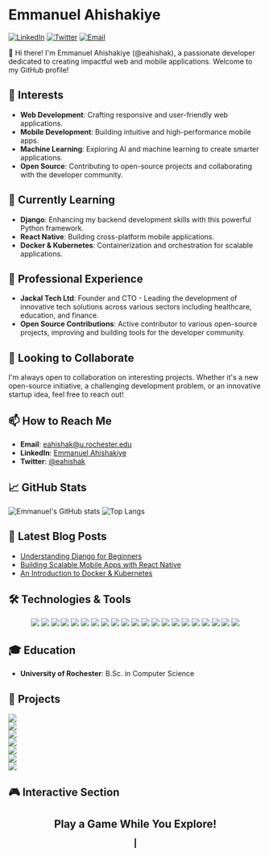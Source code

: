 # Emmanuel Ahishakiye

[![LinkedIn](https://img.shields.io/badge/LinkedIn-Connect-blue?style=for-the-badge&logo=linkedin)](https://www.linkedin.com/in/emmanuelahishakiye/)
[![Twitter](https://img.shields.io/badge/Twitter-Follow-blue?style=for-the-badge&logo=twitter)](https://twitter.com/eahishak)
[![Email](https://img.shields.io/badge/Email-Contact-red?style=for-the-badge&logo=gmail)](mailto:eahishak@u.rochester.edu)

👋 Hi there! I'm Emmanuel Ahishakiye (@eahishak), a passionate developer dedicated to creating impactful web and mobile applications. Welcome to my GitHub profile!

## 👀 Interests
- **Web Development**: Crafting responsive and user-friendly web applications.
- **Mobile Development**: Building intuitive and high-performance mobile apps.
- **Machine Learning**: Exploring AI and machine learning to create smarter applications.
- **Open Source**: Contributing to open-source projects and collaborating with the developer community.

## 🌱 Currently Learning
- **Django**: Enhancing my backend development skills with this powerful Python framework.
- **React Native**: Building cross-platform mobile applications.
- **Docker & Kubernetes**: Containerization and orchestration for scalable applications.

## 💼 Professional Experience
- **Jackal Tech Ltd**: Founder and CTO - Leading the development of innovative tech solutions across various sectors including healthcare, education, and finance.
- **Open Source Contributions**: Active contributor to various open-source projects, improving and building tools for the developer community.

## 💞️ Looking to Collaborate
I'm always open to collaboration on interesting projects. Whether it's a new open-source initiative, a challenging development problem, or an innovative startup idea, feel free to reach out!

## 📫 How to Reach Me
- **Email**: eahishak@u.rochester.edu
- **LinkedIn**: [Emmanuel Ahishakiye](https://www.linkedin.com/in/emmanuelahishakiye/)
- **Twitter**: [@eahishak](https://twitter.com/eahishak)

## 📈 GitHub Stats
![Emmanuel's GitHub stats](https://github-readme-stats.vercel.app/api?username=eahishak&show_icons=true&theme=radical)
![Top Langs](https://github-readme-stats.vercel.app/api/top-langs/?username=eahishak&layout=compact&theme=radical)

## 📝 Latest Blog Posts
- [Understanding Django for Beginners](https://medium.com/@eahishak/understanding-django-for-beginners-123456)
- [Building Scalable Mobile Apps with React Native](https://medium.com/@eahishak/building-scalable-mobile-apps-with-react-native-123456)
- [An Introduction to Docker & Kubernetes](https://medium.com/@eahishak/an-introduction-to-docker-kubernetes-123456)

## 🛠️ Technologies & Tools

<div align="center">
    <img src="https://img.shields.io/badge/-HTML5-05122A?style=for-the-badge&logo=html5" />
    <img src="https://img.shields.io/badge/-CSS3-05122A?style=for-the-badge&logo=css3" />
    <img src="https://img.shields.io/badge/-JavaScript-05122A?style=for-the-badge&logo=javascript" />
    <img src="https://img.shields.io/badge/-React-05122A?style=for-the-badge&logo=react" />
    <img src="https://img.shields.io/badge/-Vue.js-05122A?style=for-the-badge&logo=vue.js" />
    <img src="https://img.shields.io/badge/-Python-05122A?style=for-the-badge&logo=python" />
    <img src="https://img.shields.io/badge/-Django-05122A?style=for-the-badge&logo=django" />
    <img src="https://img.shields.io/badge/-Node.js-05122A?style=for-the-badge&logo=node.js" />
    <img src="https://img.shields.io/badge/-Express-05122A?style=for-the-badge&logo=express" />
    <img src="https://img.shields.io/badge/-React%20Native-05122A?style=for-the-badge&logo=react" />
    <img src="https://img.shields.io/badge/-Flutter-05122A?style=for-the-badge&logo=flutter" />
    <img src="https://img.shields.io/badge/-PostgreSQL-05122A?style=for-the-badge&logo=postgresql" />
    <img src="https://img.shields.io/badge/-MongoDB-05122A?style=for-the-badge&logo=mongodb" />
    <img src="https://img.shields.io/badge/-MySQL-05122A?style=for-the-badge&logo=mysql" />
    <img src="https://img.shields.io/badge/-Docker-05122A?style=for-the-badge&logo=docker" />
    <img src="https://img.shields.io/badge/-Kubernetes-05122A?style=for-the-badge&logo=kubernetes" />
    <img src="https://img.shields.io/badge/-Jenkins-05122A?style=for-the-badge&logo=jenkins" />
    <img src="https://img.shields.io/badge/-GitHub%20Actions-05122A?style=for-the-badge&logo=github-actions" />
    <img src="https://img.shields.io/badge/-AWS-05122A?style=for-the-badge&logo=amazon-aws" />
    <img src="https://img.shields.io/badge/-Azure-05122A?style=for-the-badge&logo=microsoft-azure" />
    <img src="https://img.shields.io/badge/-Google%20Cloud-05122A?style=for-the-badge&logo=google-cloud" />
</div>

## 🎓 Education
- **University of Rochester**: B.Sc. in Computer Science

## 🚀 Projects

<div align="center">
    <a href="https://github.com/eahishak/jackal-tech" style="display: block; text-align: left;">
        <img src="https://github-readme-stats.vercel.app/api/pin/?username=eahishak&repo=jackal-tech&theme=radical" />
    </a>
    <a href="https://github.com/eahishak/marvel-streams" style="display: block; text-align: left;">
        <img src="https://github-readme-stats.vercel.app/api/pin/?username=eahishak&repo=marvel-streams&theme=radical" />
    </a>
    <a href="https://github.com/eahishak/Emmanuel-Ahishakiye-Portfolio" style="display: block; text-align: left;">
        <img src="https://github-readme-stats.vercel.app/api/pin/?username=eahishak&repo=Emmanuel-Ahishakiye-Portfolio&theme=radical" />
    </a>
    <a href="https://github.com/eahishak/MEETEmmanuel" style="display: block; text-align: left;">
        <img src="https://github-readme-stats.vercel.app/api/pin/?username=eahishak&repo=MEETEmmanuel&theme=radical" />
    </a>
    <a href="https://github.com/eahishak/ManRobotic" style="display: block; text-align: left;">
        <img src="https://github-readme-stats.vercel.app/api/pin/?username=eahishak&repo=ManRobotic&theme=radical" />
    </a>
    <a href="https://github.com/eahishak/Mosaic-Eagle-Sample" style="display: block; text-align: left;">
        <img src="https://github-readme-stats.vercel.app/api/pin/?username=eahishak&repo=Mosaic-Eagle-Sample&theme=radical" />
    </a>
    <a href="https://github.com/eahishak/Jackal-Tech--Web-Prototype" style="display: block; text-align: left;">
        <img src="https://github-readme-stats.vercel.app/api/pin/?username=eahishak&repo=Jackal-Tech--Web-Prototype&theme=radical" />
    </a>
</div>

## 🎮 Interactive Section

<div align="center">
    <h2>Play a Game While You Explore!</h2>
    <canvas id="gameCanvas" width="480" height="320" style="border:1px solid #000000;"></canvas>
    <script>
        var canvas = document.getElementById('gameCanvas');
        var ctx = canvas.getContext('2d');
        var ballRadius = 10;
        var x = canvas.width / 2;
        var y = canvas.height - 30;
        var dx = 2;
        var dy = -2;
        var paddleHeight = 10;
        var paddleWidth = 75;
        var paddleX = (canvas.width - paddleWidth) / 2;
        var rightPressed = false;
        var leftPressed = false;

        document.addEventListener("keydown", keyDownHandler, false);
        document.addEventListener("keyup", keyUpHandler, false);

        function keyDownHandler(e) {
            if (e.key == "Right" || e.key == "ArrowRight") {
                rightPressed = true;
            }
            else if (e.key == "Left" || e.key == "ArrowLeft") {
                leftPressed = true;
            }
        }

        function keyUpHandler(e) {
            if (e.key == "Right" || e.key == "ArrowRight") {
                rightPressed = false;
            }
            else if (e.key == "Left" || e.key == "ArrowLeft") {
                leftPressed = false;
            }
        }

        function drawBall() {
            ctx.beginPath();
            ctx.arc(x, y, ballRadius, 0, Math.PI * 2);
            ctx.fillStyle = "#0095DD";
            ctx.fill();
            ctx.closePath();
        }

        function drawPaddle() {
            ctx.beginPath();
            ctx.rect(paddleX, canvas.height - paddleHeight, paddleWidth, paddleHeight);
            ctx.fillStyle = "#0095DD";
            ctx.fill();
            ctx.closePath();
        }

        function draw() {
            ctx.clearRect(0, 0, canvas.width, canvas.height);
            drawBall();
            drawPaddle();

            if (x + dx > canvas.width - ballRadius || x + dx < ballRadius) {
                dx = -dx;
            }
            if (y + dy < ballRadius) {
                dy = -dy;
            }
            else if (y + dy > canvas.height - ballRadius) {
                if (x > paddleX && x < paddleX + paddleWidth) {
                    dy = -dy;
                }
                else {
                    document.location.reload();
                    clearInterval(interval);
                }
            }

            if (rightPressed && paddleX < canvas.width - paddleWidth) {
                paddleX += 7;
            }
            else if (leftPressed && paddleX > 0) {
                paddleX -= 7;
            }

            x += dx;
            y += dy;
        }

        var interval = setInterval(draw, 10);
    </script>
</div>

<!---
eahishak/eahishak is a ✨ special ✨ repository because its `README.md` (this file) appears on your GitHub profile.
You can click the Preview link to take a look at your changes.
--->
